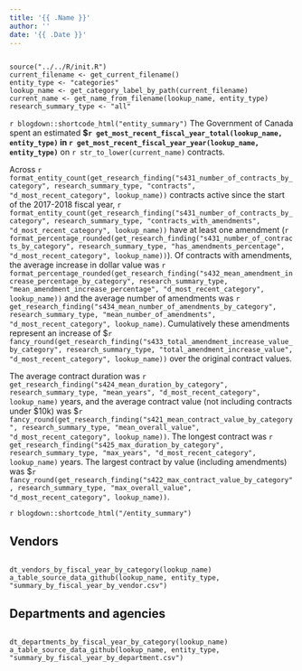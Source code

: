 ```yaml
---
title: '{{ .Name }}'
author: ''
date: '{{ .Date }}'
---
```


```{r echo=FALSE, message=FALSE, warning=FALSE}

source("../../R/init.R")
current_filename <- get_current_filename()
entity_type <- "categories"
lookup_name <- get_category_label_by_path(current_filename)
current_name <- get_name_from_filename(lookup_name, entity_type)
research_summary_type <- "all"

```

`r blogdown::shortcode_html("entity_summary")`
The Government of Canada spent an estimated **\$`r get_most_recent_fiscal_year_total(lookup_name, entity_type)` in `r get_most_recent_fiscal_year_year(lookup_name, entity_type)`** on `r str_to_lower(current_name)` contracts.

Across `r format_entity_count(get_research_finding("s431_number_of_contracts_by_category", research_summary_type, "contracts", "d_most_recent_category", lookup_name))` contracts active since the start of the 2017-2018 fiscal year, `r format_entity_count(get_research_finding("s431_number_of_contracts_by_category", research_summary_type, "contracts_with_amendments", "d_most_recent_category", lookup_name))` have at least one amendment (`r format_percentage_rounded(get_research_finding("s431_number_of_contracts_by_category", research_summary_type, "has_amendments_percentage", "d_most_recent_category", lookup_name))`). Of contracts with amendments, the average increase in dollar value was `r format_percentage_rounded(get_research_finding("s432_mean_amendment_increase_percentage_by_category", research_summary_type, "mean_amendment_increase_percentage", "d_most_recent_category", lookup_name))` and the average number of amendments was `r get_research_finding("s434_mean_number_of_amendments_by_category", research_summary_type, "mean_number_of_amendments", "d_most_recent_category", lookup_name)`. Cumulatively these amendments represent an increase of \$`r fancy_round(get_research_finding("s433_total_amendment_increase_value_by_category", research_summary_type, "total_amendment_increase_value", "d_most_recent_category", lookup_name))` over the original contract values.

The average contract duration was `r get_research_finding("s424_mean_duration_by_category", research_summary_type, "mean_years", "d_most_recent_category", lookup_name)` years, and the average contract value (not including contracts under \$10k) was \$`r fancy_round(get_research_finding("s421_mean_contract_value_by_category", research_summary_type, "mean_overall_value", "d_most_recent_category", lookup_name))`. The longest contract was `r get_research_finding("s425_max_duration_by_category", research_summary_type, "max_years", "d_most_recent_category", lookup_name)` years. The largest contract by value (including amendments) was \$`r fancy_round(get_research_finding("s422_max_contract_value_by_category", research_summary_type, "max_overall_value", "d_most_recent_category", lookup_name))`.

`r blogdown::shortcode_html("/entity_summary")`

## Vendors

```{r echo=FALSE, message=FALSE, warning=FALSE}

dt_vendors_by_fiscal_year_by_category(lookup_name)
a_table_source_data_github(lookup_name, entity_type, "summary_by_fiscal_year_by_vendor.csv")

```

## Departments and agencies

```{r echo=FALSE, message=FALSE, warning=FALSE}

dt_departments_by_fiscal_year_by_category(lookup_name)
a_table_source_data_github(lookup_name, entity_type, "summary_by_fiscal_year_by_department.csv")

```
